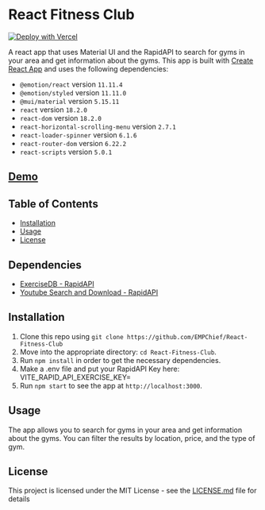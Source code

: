 # React Fitness Club

[![Deploy with Vercel](https://vercel.com/button)](https://vercel.com/new/git/external?repository-url=https%3A%2F%2Fgithub.com%2FEMPChief%2FReact-Fitness-Club)

A react app that uses Material UI and the RapidAPI to search for gyms in your area and get information about the gyms. This app is built with [Create React App](https://github.com/facebook/create-react-app) and uses the following dependencies:

- `@emotion/react` version `11.11.4`
- `@emotion/styled` version `11.11.0`
- `@mui/material` version `5.15.11`
- `react` version `18.2.0`
- `react-dom` version `18.2.0`
- `react-horizontal-scrolling-menu` version `2.7.1`
- `react-loader-spinner` version `6.1.6`
- `react-router-dom` version `6.22.2`
- `react-scripts` version `5.0.1`

## [Demo](https://fitness.empchief.com/)

## Table of Contents

- [Installation](#installation)
- [Usage](#usage)
- [License](#license)

## Dependencies

- [ExerciseDB - RapidAPI](https://rapidapi.com/justin-WFnsXH_t6/api/exercisedb/)
- [Youtube Search and Download - RapidAPI](https://rapidapi.com/h0p3rwe/api/youtube-search-and-download/)

## Installation

1. Clone this repo using `git clone https://github.com/EMPChief/React-Fitness-Club`
2. Move into the appropriate directory: `cd React-Fitness-Club`.<br />
3. Run `npm install` in order to get the necessary dependencies.<br />
4. Make a .env file and put your RapidAPI Key here: VITE_RAPID_API_EXERCISE_KEY=<key>
5. Run `npm start` to see the app at `http://localhost:3000`.

## Usage

The app allows you to search for gyms in your area and get information about the gyms. You can filter the results by location, price, and the type of gym.

## License

This project is licensed under the MIT License - see the [LICENSE.md](LICENSE.md) file for details

